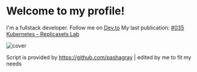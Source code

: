 # Welcome to my profile!
I'm a fullstack developer. Follow me on [Dev.to](https://dev.to/elkhatibomar)
My last publication:
[#035 Kubernetes - Replicasets Lab](https://dev.to/elkhatibomar/035-kubernetes-replicasets-lab-31cc)

![cover](https://res.cloudinary.com/practicaldev/image/fetch/s--fgYlkXh_--/c_imagga_scale,f_auto,fl_progressive,h_420,q_auto,w_1000/https://res.cloudinary.com/practicaldev/image/fetch/s--DlmkZUBa--/c_imagga_scale%2Cf_auto%2Cfl_progressive%2Ch_420%2Cq_auto%2Cw_1000/https://dev-to-uploads.s3.amazonaws.com/i/aqvmwgkfmnvjzswcwyj3.png)


Script is provided by https://github.com/pashagray | edited by me to fit my needs
